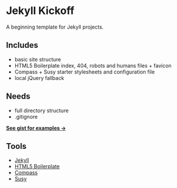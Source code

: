 # Jekyll Kickoff

A beginning template for Jekyll projects.

## Includes

- basic site structure
- HTML5 Boilerplate index, 404, robots and humans files + favicon
- Compass + Susy starter stylesheets and configuration file
- local jQuery fallback

## Needs

- full directory structure
- .gitignore

__[See gist for examples →](https://gist.github.com/jenmyers/6692284)__

## Tools

- [Jekyll](http://jekyllrb.com/)
- [HTML5 Boilerplate](http://html5boilerplate.com/)
- [Compass](http://compass-style.org/)
- [Susy](http://susy.oddbird.net/)
